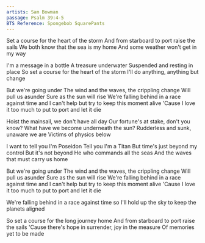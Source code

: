 ```yaml
---
artists: Sam Bowman
passage: Psalm 39:4-5
BTS Reference: Spongebob SquarePants
---
```

Set a course for the heart of the storm
And from starboard to port raise the sails
We both know that the sea is my home
And some weather won't get in my way

I'm a message in a bottle
A treasure underwater
Suspended and resting in place
So set a course for the heart of the storm
I'll do anything, anything but change

But we're going under
The wind and the waves, the crippling change
Will pull us asunder
Sure as the sun will rise
We're falling behind in a race against time and
I can't help but try to keep this moment alive
'Cause I love it too much to put to port and let it die

Hoist the mainsail, we don't have all day
Our fortune's at stake, don't you know?
What have we become underneath the sun?
Rudderless and sunk, unaware we are
Victims of physics below

I want to tell you I'm Poseidon
Tell you I'm a Titan
But time's just beyond my control
But it's not beyond He who commands all the seas
And the waves that must carry us home

But we're going under
The wind and the waves, the crippling change
Will pull us asunder
Sure as the sun will rise
We're falling behind in a race against time and
I can't help but try to keep this moment alive
'Cause I love it too much to put to port and let it die

We're falling behind in a race against time so
I'll hold up the sky to keep the planets aligned

So set a course for the long journey home
And from starboard to port raise the sails
'Cause there's hope in surrender, joy in the measure
Of memories yet to be made